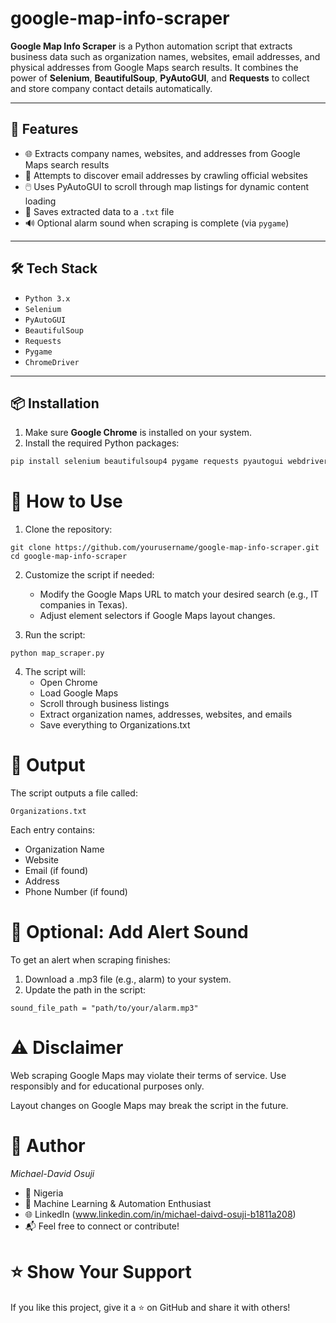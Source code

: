 # google-map-info-scraper

**Google Map Info Scraper** is a Python automation script that extracts business data such as organization names, websites, email addresses, and physical addresses from Google Maps search results. It combines the power of **Selenium**, **BeautifulSoup**, **PyAutoGUI**, and **Requests** to collect and store company contact details automatically.

---

## 🚀 Features

- 🌐 Extracts company names, websites, and addresses from Google Maps search results
- 📧 Attempts to discover email addresses by crawling official websites
- 🖱️ Uses PyAutoGUI to scroll through map listings for dynamic content loading
- 💾 Saves extracted data to a `.txt` file
- 🔊 Optional alarm sound when scraping is complete (via `pygame`)

---

## 🛠️ Tech Stack

- `Python 3.x`
- `Selenium`
- `PyAutoGUI`
- `BeautifulSoup`
- `Requests`
- `Pygame`
- `ChromeDriver`

---

## 📦 Installation

1. Make sure **Google Chrome** is installed on your system.
2. Install the required Python packages:

```bash
pip install selenium beautifulsoup4 pygame requests pyautogui webdriver-manager
```

# 🧪 How to Use
1. Clone the repository:
```
git clone https://github.com/yourusername/google-map-info-scraper.git
cd google-map-info-scraper
```

2. Customize the script if needed:
    - Modify the Google Maps URL to match your desired search (e.g., IT companies in Texas).
    - Adjust element selectors if Google Maps layout changes.

3. Run the script:
```
python map_scraper.py
```
4. The script will:
    - Open Chrome
    - Load Google Maps
    - Scroll through business listings
    - Extract organization names, addresses, websites, and emails
    - Save everything to Organizations.txt

# 📁 Output
The script outputs a file called:
```
Organizations.txt
```
Each entry contains:
- Organization Name
- Website
- Email (if found)
- Address
- Phone Number (if found)

# 🔔 Optional: Add Alert Sound
To get an alert when scraping finishes:
1. Download a .mp3 file (e.g., alarm) to your system.
2. Update the path in the script:
```
sound_file_path = "path/to/your/alarm.mp3"
```
# ⚠️ Disclaimer
Web scraping Google Maps may violate their terms of service. Use responsibly and for educational purposes only.

Layout changes on Google Maps may break the script in the future.

# 🙌 Author
*Michael-David Osuji*
- 📍 Nigeria
- 💼 Machine Learning & Automation Enthusiast
- 🌐 LinkedIn (www.linkedin.com/in/michael-daivd-osuji-b1811a208)
- 📬 Feel free to connect or contribute!

# ⭐️ Show Your Support
If you like this project, give it a ⭐️ on GitHub and share it with others!
